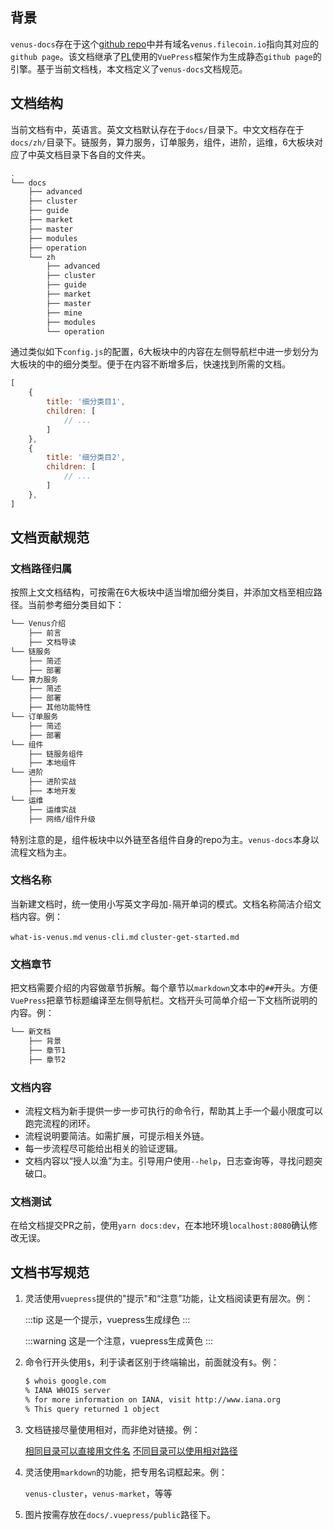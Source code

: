 ## 背景

`venus-docs`存在于这个[github repo](https://github.com/filecoin-project/venus-docs)中并有域名`venus.filecoin.io`指向其对应的`github page`。该文档继承了[PL](https://protocol.ai/)使用的`VuePress`框架作为生成静态`github page`的引擎。基于当前文档栈，本文档定义了`venus-docs`文档规范。

## 文档结构

当前文档有中，英语言。英文文档默认存在于`docs/`目录下。中文文档存在于`docs/zh/`目录下。链服务，算力服务，订单服务，组件，进阶，运维，6大板块对应了中英文档目录下各自的文件夹。

```bash
.
└── docs
    ├── advanced
    ├── cluster
    ├── guide
    ├── market
    ├── master
    ├── modules
    ├── operation
    └── zh
        ├── advanced
        ├── cluster
        ├── guide
        ├── market
        ├── master
        ├── mine
        ├── modules
        └── operation
```

通过类似如下`config.js`的配置，6大板块中的内容在左侧导航栏中进一步划分为大板块的中的细分类型。便于在内容不断增多后，快速找到所需的文档。

```javascript
[
    {
        title: '细分类目1',
        children: [
            // ...
        ]
    },
    {
        title: '细分类目2',
        children: [
        	// ...
        ]
    },
]
```

## 文档贡献规范

### 文档路径归属

按照上文文档结构，可按需在6大板块中适当增加细分类目，并添加文档至相应路径。当前参考细分类目如下：

```bash
└── Venus介绍
    ├── 前言
    ├── 文档导读
└── 链服务
    ├── 简述
    ├── 部署
└── 算力服务
    ├── 简述
    ├── 部署
    ├── 其他功能特性
└── 订单服务
    ├── 简述
    ├── 部署
└── 组件
    ├── 链服务组件 
    ├── 本地组件
└── 进阶
    ├── 进阶实战 
    ├── 本地开发
└── 运维
    ├── 运维实战 
    ├── 网络/组件升级
```

特别注意的是，组件板块中以外链至各组件自身的repo为主。`venus-docs`本身以流程文档为主。

### 文档名称

当新建文档时，统一使用小写英文字母加`-`隔开单词的模式。文档名称简洁介绍文档内容。例：

`what-is-venus.md`
`venus-cli.md`
`cluster-get-started.md`

### 文档章节

把文档需要介绍的内容做章节拆解。每个章节以`markdown`文本中的`##`开头。方便`VuePress`把章节标题编译至左侧导航栏。文档开头可简单介绍一下文档所说明的内容。例：

```bash
└── 新文档
    ├── 背景 
    ├── 章节1
    ├── 章节2
```

### 文档内容

- 流程文档为新手提供一步一步可执行的命令行，帮助其上手一个最小限度可以跑完流程的闭环。
- 流程说明要简洁。如需扩展，可提示相关外链。
- 每一步流程尽可能给出相关的验证逻辑。
- 文档内容以“授人以渔”为主。引导用户使用`--help`，日志查询等，寻找问题突破口。

### 文档测试

在给文档提交PR之前，使用`yarn docs:dev`，在本地环境`localhost:8080`确认修改无误。

## 文档书写规范

1. 灵活使用`vuepress`提供的"提示"和“注意”功能，让文档阅读更有层次。例：

	:::tip
	这是一个提示，vuepress生成绿色
	:::
	
	:::warning
	这是一个注意，vuepress生成黄色
	:::

2. 命令行开头使用`$`，利于读者区别于终端输出，前面就没有`$`。例：

	```bash
	$ whois google.com
	% IANA WHOIS server
	% for more information on IANA, visit http://www.iana.org
	% This query returned 1 object
	```

3. 文档链接尽量使用相对，而非绝对链接。例：

	[相同目录可以直接用文件名](xiangtongmulu)
	[不同目录可以使用相对路径](/zh/cluster/new)


4. 灵活使用`markdown`的功能，把专用名词框起来。例：

	`venus-cluster`，`venus-market`，等等

5. 图片按需存放在`docs/.vuepress/public`路径下。
